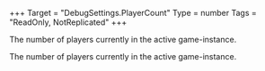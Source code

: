 +++
Target = "DebugSettings.PlayerCount"
Type = number
Tags = "ReadOnly, NotReplicated"
+++

The number of players currently in the active game-instance.	The number of players currently in the active game-instance.